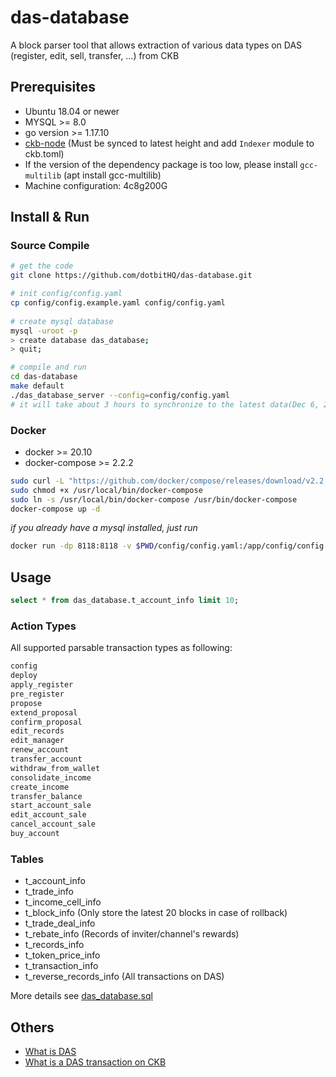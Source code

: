# das-database
A block parser tool that allows extraction of various data types on DAS
(register, edit, sell, transfer, ...) from CKB
## Prerequisites
* Ubuntu 18.04 or newer
* MYSQL >= 8.0
* go version >= 1.17.10
* [ckb-node](https://github.com/nervosnetwork/ckb) (Must be synced to latest height and add `Indexer` module to ckb.toml)
* If the version of the dependency package is too low, please install `gcc-multilib` (apt install gcc-multilib)
* Machine configuration: 4c8g200G

## Install & Run

### Source Compile
```bash
# get the code
git clone https://github.com/dotbitHQ/das-database.git

# init config/config.yaml
cp config/config.example.yaml config/config.yaml
 
# create mysql database
mysql -uroot -p
> create database das_database;
> quit;

# compile and run
cd das-database
make default
./das_database_server --config=config/config.yaml
# it will take about 3 hours to synchronize to the latest data(Dec 6, 2021)
```

### Docker
* docker >= 20.10
* docker-compose >= 2.2.2


```bash
sudo curl -L "https://github.com/docker/compose/releases/download/v2.2.2/docker-compose-$(uname -s)-$(uname -m)" -o /usr/local/bin/docker-compose
sudo chmod +x /usr/local/bin/docker-compose
sudo ln -s /usr/local/bin/docker-compose /usr/bin/docker-compose
docker-compose up -d
```

_if you already have a mysql installed, just run_
```bash
docker run -dp 8118:8118 -v $PWD/config/config.yaml:/app/config/config.yaml --name das-database-server dotbitteam/das-database:latest
```

## Usage
```sql
select * from das_database.t_account_info limit 10;
```

### Action Types
All supported parsable transaction types as following:

```txt
config              
deploy              
apply_register      
pre_register        
propose             
extend_proposal     
confirm_proposal    
edit_records        
edit_manager        
renew_account       
transfer_account    
withdraw_from_wallet
consolidate_income  
create_income       
transfer_balance    
start_account_sale  
edit_account_sale   
cancel_account_sale 
buy_account         
```

### Tables

* t_account_info
* t_trade_info
* t_income_cell_info
* t_block_info (Only store the latest 20 blocks in case of rollback)
* t_trade_deal_info
* t_rebate_info (Records of inviter/channel's rewards)
* t_records_info
* t_token_price_info
* t_transaction_info 
* t_reverse_records_info (All transactions on DAS)

More details see [das_database.sql](https://github.com/dotbitHQ/das-database/blob/main/dao/das_database.sql)

## Others
* [What is DAS](https://github.com/dotbitHQ/das-contracts/blob/master/docs/en/Overview-of-DAS.md)
* [What is a DAS transaction on CKB](https://github.com/dotbitHQ/das-contracts/blob/master/docs/en/Data-Structure-and-Protocol/Transaction-Structure.md)
